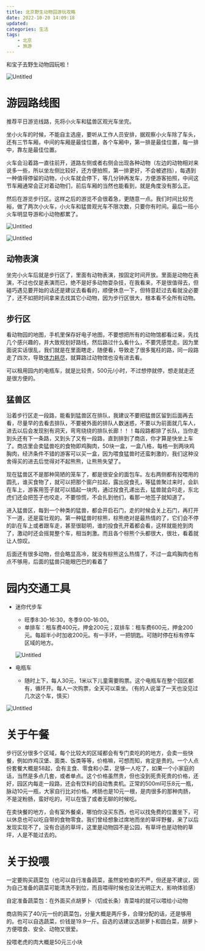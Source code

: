 ```yaml
---
title: 北京野生动物园游玩攻略
date: 2022-10-20 14:09:18
updated: 
categories: 生活
tags: 
    - 北京
    - 旅游
---
```


和宝子去野生动物园玩啦！

<!--more-->

![Untitled](images/北京野生动物园游玩攻略/Untitled.jpeg)

# 游园路线图

推荐平日游览线路，先将小火车和猛兽区观光车坐完。

坐小火车的时候，不能自主选座，要听从工作人员安排，据观察小火车除了车头，还有三节车厢，中间的车厢是最佳位置，各个车厢中，第一排是最佳位置，每一排中，靠左是最佳位置。

火车会沿着路一直往前开，道路左侧或者右侧会出现各种动物（左边的动物相对来说多一些，所以坐左侧比较好，还方便拍照，第一排更好，不会被遮挡），每遇到一种值得停留的动物，小火车就会停下，等几分钟再发车，方便游客拍照，中间这节车厢通常会正对着动物们，前后车厢的当然也能看到，就是角度没有那么正。

然后在游览步行区。这样之后的游览不会很着急，更随意一点。我们时间比较充裕，做了两次小火车，小火车和猛兽观光车不限次数，只要你有时间。最后一班小火车明显导游和小动物都累了。

![Untitled](images/北京野生动物园游玩攻略/Untitled.png)

![Untitled](images/北京野生动物园游玩攻略/Untitled%201.png)

## 动物表演

坐完小火车后就是步行区了，里面有动物表演，按固定时间开放。里面是动物在表演，不过也仅是表演而已，绝不是好多动物耍杂技，在我看来，不是很值得去，但碰巧遇见要开始的话还是建议去看看的，顺便休息一下，但特意赶过去看就没必要了，还不如把时间拿来去找其它小动物，因为步行区很大，根本看不全所有动物。

## 步行区

看动物园的地图，手机里保存好电子地图，不要想把所有的动物馆都看过来，先找几个感兴趣的，并大致规划好路线，然后路过什么看什么，不要凭感觉走。因为里面说实话很乱，我们就是在里面瞎走，随便看，导致走了很多冤枉的路，同一段路走了四次，导致[体力耗尽](https://www.zhihu.com/search?q=%E4%BD%93%E5%8A%9B%E8%80%97%E5%B0%BD&search_source=Entity&hybrid_search_source=Entity&hybrid_search_extra=%7B%22sourceType%22%3A%22answer%22%2C%22sourceId%22%3A1484934219%7D)，就算路过动物馆也没有进去看。

可以租用园内的电瓶车，就是比较贵，500元/小时，不过想停就停，想走就走还是很方便的。

## 猛兽区

沿着步行区走一段路，能看到猛兽区在排队，我建议不要把猛兽区留到后面再去看，尽量早的去看去排队，不要被外面的排队人数迷惑，不要以为前面就几车人，进去以后会发现别有洞天，弯弯绕绕的排队长廊！！！每段路都排了长队，当你走到头还有下一条路，又到头了又有一段路，直到排到了商店，你才算是快坐上车了。商店里会卖猛兽吃的食物即鸡胸肉，50块一盒，一盒八格，每格一到两块鸡胸肉，经济条件不错的游客可以买一盒，因为喂食猛兽时还蛮刺激的，我们这种没舍得买的进去后觉得对不起熊熊，让熊熊失望了。

现在猛兽区不是那种简陋的笼车了，都是很安全的面包车。左右两侧都有投喂用的圆孔，谁买食物了，就可以把那个窗户拉起，露出投食孔，等猛兽聚过来时，会趴在车上，游客用签子就可以插起一块肉，通过投食孔递出去，猛兽就会叼走，东北虎们还会把签子也咬走，不要惊慌，不会扎到他们，看那一地签子就知道了。

进入猛兽区，每到一个种类的猛兽，都会开启石门，走的时候会关上石门，再打开下一道，还是蛮壮观的。第一种猛兽时棕熊，棕熊绝对是最热情的了，它们会不停的趴在车上或者跟车走，甚至很聪明，谁的投食孔开着都会看，这样就能抢到肉了，激动时还会摇晃整个车，相当刺激。而且各个棕熊个头都很大，很壮，看着就让人惊叹。

后面还有很多动物，但会略显高冷，就没有棕熊这么热情了，不过一盒鸡胸肉也有点不够用，后面的猛兽只能眼巴巴的看着了

# 园内交通工具

- 迷你代步车
    - 旺季8:30-16:30，冬季9:00-16:00。
    - 单排车：租车费400元，押金200元；双排车：租车费600元，押金200元。每超半小时加收200元。有一手环，一把钥匙。可随时停在标有停车区域的地方。
    
    ![Untitled](images/北京野生动物园游玩攻略/Untitled%202.png)
    
- 电瓶车
    - 随时上下，每人30元，1米以下儿童需要购票。这个电瓶车在整个园区都有，循环开。每人一次购票，全天可以乘坐。（有的人说溜了一天也没见过几次这个车，慎买）

![Untitled](images/北京野生动物园游玩攻略/Untitled%203.png)

# 关于午餐

步行区分很多个区域，每个比较大的区域都会有专门卖吃的的地方，会卖一些快餐，例如炸鸡汉堡、面类、饭类等等，价格嘛，可想而知，肯定是贵的。一个人点份套餐大概是58起，会有主食、零食和小菜，足够一人吃了，如果一个小家庭的话，当然是多点几套，或者单点。这个价格虽然贵，但也没到死贵死贵的价格，还好，园区内每走一段路，还会有饮料的自动售卖机。正常的500ml可乐8元一瓶，脉动10元一瓶，大家自行比对价格。烤肠也是10元一根，是肉很多的那种肉肠，不是淀粉肠，蛮好吃的，可以在饿了或者无聊的时候吃。

在卖快餐的地方，会有室外餐桌，哪怕你没买东西，也可以找免费的位置坐下，可以休息也可以吃自带的食物零食。我们曾经想象过席地而坐的草坪野餐，来了以后发现实现不了，没有合适的草坪，这里是动物园不是公园，有草坪也是动物的草坪，人是不能过去的。

# 关于投喂

一定要购买蔬菜包（也可以自行准备蔬菜，虽然安检查的不严，但还是不建议，因为自己准备的蔬菜可能清洗不到位，而且喂得时候也没法光明正大，影响体验感）

自定准备蔬菜包：在外面买点胡萝卜（切成长条）青菜啥的就可以喂给小动物

商店购买了40/元一份的蔬菜包，分量大概是两斤多，合理分配的话，还是够用的。也可以自选蔬菜，价钱是19.9一斤。自选的话建议选胡萝卜和圆白菜，胡萝卜方便喂食、安全、动物又很爱。

投喂老虎的肉大概是50元三小块